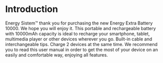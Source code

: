 # Introduction
Energy Sistem™ thank you for purchasing the new Energy Extra Battery 10000. We hope you will
enjoy it. This portable and rechargeable battery with 10000mAh capacity is ideal to recharge
your smartphone, tablet, multimedia player or other devices wherever you go. Built-in cable and interchangeable tips. Charge 2 devices at the same time.
We recommend you to read this user manual in order to get the most of your device on an easily
and comfortable way, enjoying all features.
